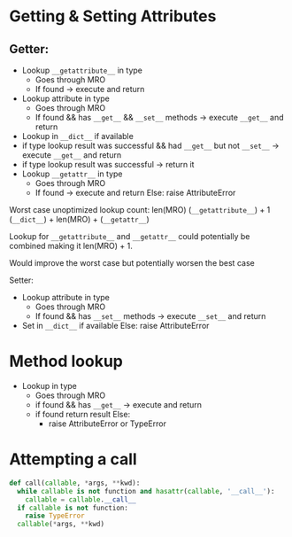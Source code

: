 # Getting & Setting Attributes

## Getter:

* Lookup `__getattribute__` in type
  - Goes through MRO
  - If found -> execute and return
* Lookup attribute in type
  - Goes through MRO
  - If found && has `__get__` && `__set__` methods -> execute `__get__` and return
* Lookup in `__dict__` if available
* if type lookup result was successful && had `__get__` but not `__set__` -> execute `__get__` and return
* if type lookup result was successful -> return it
* Lookup `__getattr__` in type
  - Goes through MRO
  - If found -> execute and return Else:
    raise AttributeError

Worst case unoptimized lookup count: len(MRO) (`__getattribute__`) + 1 (`__dict__`) + len(MRO) + (`__getattr__`)

Lookup for `__getattribute__` and `__getattr__` could potentially be combined making it len(MRO) + 1.

Would improve the worst case but potentially worsen the best case

Setter:

* Lookup attribute in type
  - Goes through MRO
  - If found && has `__set__` methods -> execute `__set__` and return
* Set in `__dict__` if available Else:
  raise AttributeError

# Method lookup

* Lookup in type
  - Goes through MRO
  - if found && has `__get__` -> execute and return
  - if found return result Else:
    - raise AttributeError or TypeError

# Attempting a call

```python
def call(callable, *args, **kwd):
  while callable is not function and hasattr(callable, '__call__'):
    callable = callable.__call__
  if callable is not function:
    raise TypeError
  callable(*args, **kwd)
```
